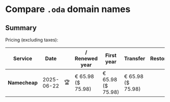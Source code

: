 # Compare `.oda` domain names

## Summary

Pricing (excluding taxes):

| Service | Date |  | / Renewed year | First year | Transfer | Restoration |
|--|--|--|--|--|--|--|
| **Namecheap** | 2025-06-22 | 🏆 | € 65.98<br>($ 75.98) | € 65.98<br>($ 75.98) | € 65.98<br>($ 75.98) |  |
